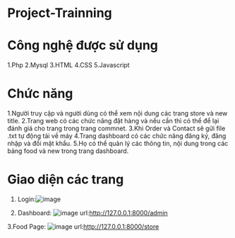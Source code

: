 # Project-Trainning
# Công nghệ được sử dụng
1.Php
2.Mysql
3.HTML
4.CSS
5.Javascript
# Chức năng
1.Người truy cập và người dùng có thể xem nội dung các trang store và new title.
2.Trang web có các chức năng đặt hàng và nếu cần thì có thể để lại đánh giá cho trang trong trang  commnet.
3.Khi Order và Contact sẽ gửi file .txt tự động tải về máy
4.Trang dashboard có các chức năng đăng ký, đăng nhập và đổi mật khẩu.
5.Họ có thể quản lý các thông tin, nội dung trong các bảng food và new trong trang dashboard.
# Giao diện các trang 
1. Login:![image](https://github.com/user-attachments/assets/90608c2c-b9e6-4013-adca-b0e289f662db)


2. Dashboard: ![image](https://github.com/user-attachments/assets/f457a8f6-c46c-4212-bf1b-96a2bb3bd2f8)
    url:http://127.0.0.1:8000/admin
   
3.Food Page: ![image](https://github.com/user-attachments/assets/37110e7e-7ca5-4569-be3f-dccd79296650)
    url:http://127.0.0.1:8000/store
